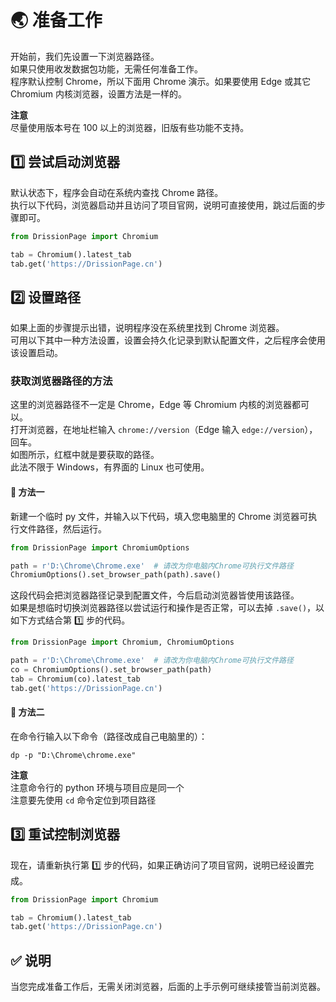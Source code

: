 # 🌏 准备工作

开始前，我们先设置一下浏览器路径。  
如果只使用收发数据包功能，无需任何准备工作。  
程序默认控制 Chrome，所以下面用 Chrome 演示。如果要使用 Edge 或其它 Chromium 内核浏览器，设置方法是一样的。

**注意**  
尽量使用版本号在 100 以上的浏览器，旧版有些功能不支持。

## 1️⃣ 尝试启动浏览器

默认状态下，程序会自动在系统内查找 Chrome 路径。  
执行以下代码，浏览器启动并且访问了项目官网，说明可直接使用，跳过后面的步骤即可。

```python
from DrissionPage import Chromium

tab = Chromium().latest_tab
tab.get('https://DrissionPage.cn')
```

## 2️⃣ 设置路径

如果上面的步骤提示出错，说明程序没在系统里找到 Chrome 浏览器。  
可用以下其中一种方法设置，设置会持久化记录到默认配置文件，之后程序会使用该设置启动。

### 获取浏览器路径的方法

这里的浏览器路径不一定是 Chrome，Edge 等 Chromium 内核的浏览器都可以。  
打开浏览器，在地址栏输入 `chrome://version`（Edge 输入 `edge://version`），回车。  
如图所示，红框中就是要获取的路径。  
此法不限于 Windows，有界面的 Linux 也可使用。

#### 📌 方法一

新建一个临时 py 文件，并输入以下代码，填入您电脑里的 Chrome 浏览器可执行文件路径，然后运行。

```python
from DrissionPage import ChromiumOptions

path = r'D:\Chrome\Chrome.exe'  # 请改为你电脑内Chrome可执行文件路径
ChromiumOptions().set_browser_path(path).save()
```

这段代码会把浏览器路径记录到配置文件，今后启动浏览器皆使用该路径。  
如果是想临时切换浏览器路径以尝试运行和操作是否正常，可以去掉 `.save()`，以如下方式结合第 1️⃣ 步的代码。

```python
from DrissionPage import Chromium, ChromiumOptions

path = r'D:\Chrome\Chrome.exe'  # 请改为你电脑内Chrome可执行文件路径
co = ChromiumOptions().set_browser_path(path)
tab = Chromium(co).latest_tab
tab.get('https://DrissionPage.cn')
```

#### 📌 方法二

在命令行输入以下命令（路径改成自己电脑里的）：

```shell
dp -p "D:\Chrome\chrome.exe"
```

**注意**  
注意命令行的 python 环境与项目应是同一个  
注意要先使用 `cd` 命令定位到项目路径

## 3️⃣ 重试控制浏览器

现在，请重新执行第 1️⃣ 步的代码，如果正确访问了项目官网，说明已经设置完成。

```python
from DrissionPage import Chromium

tab = Chromium().latest_tab
tab.get('https://DrissionPage.cn')
```

## ✅️ 说明

当您完成准备工作后，无需关闭浏览器，后面的上手示例可继续接管当前浏览器。
```